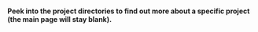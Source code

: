 #### Peek into the project directories to find out more about a specific project (the main page will stay blank).

